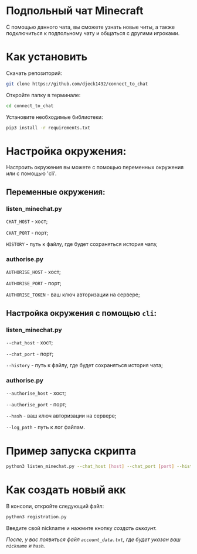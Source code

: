 # Подпольный чат Minecraft

С помощью данного чата, вы сможете узнать новые читы, а также подключиться к подпольному чату и общаться с другими игроками.

# Как установить

Скачать репозиторий:
```bash
git clone https://github.com/djeck1432/connect_to_chat
```
Откройте папку в терминале:
```bash
cd connect_to_chat
```
Установите необходимые библиотеки:
```bash
pip3 install -r requirements.txt
```

# Настройка окружения:
Настроить окружения вы можете с помощью переменных окружения или с помощью 'cli'.

## Переменные окружения:

### listen_minechat.py

`CHAT_HOST` - хост;

`CHAT_PORT` - порт;

`HISTORY` - путь к файлу, где будет сохраняться история чата;

### authorise.py

`AUTHORISE_HOST` - хост;

`AUTHORISE_PORT` - порт;

`AUTHORISE_TOKEN` - ваш ключ авторизации на сервере;

## Настройка окружения с помощью `cli`:

### listen_minechat.py

`--chat_host` - хост;

`--chat_port` - порт;

`--history` - путь к файлу, где будет сохраняться история чата;

### authorise.py

`--authorise_host` - хост;

`--authorise_port` - порт;

`--hash` - ваш ключ авторизации на сервере;

`--log_path` - путь к лог файлам.

# Пример запуска скрипта
```bash
python3 listen_minechat.py --chat_host [host] --chat_port [port] --history [path to file] --log_path [name].logs
``` 
 
# Как создать новый акк

В консоли, откройте следующий файл: 
```bash 
python3 registration.py
```
Введите свой nickname  и нажмите кнопку <i>создать аккаунт<i>.

После, у вас появиться файл `account_data.txt`, где будет указан ваш `nickname` и `hash`.




